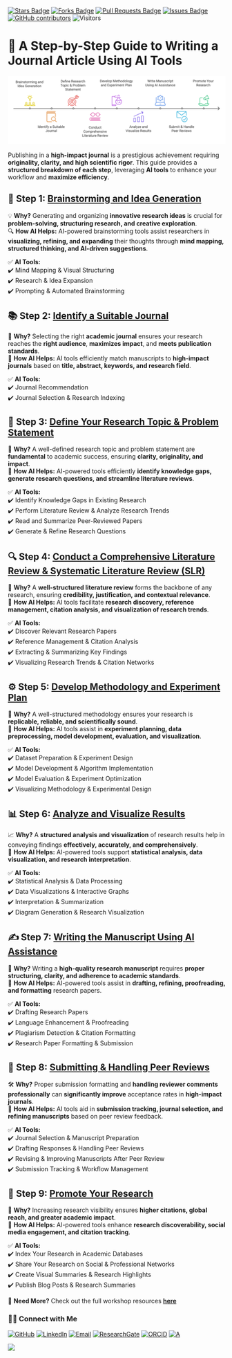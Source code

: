 <a href="https://github.com/drshahizan/short-course/stargazers"><img src="https://img.shields.io/github/stars/drshahizan/short-course" alt="Stars Badge"/></a>
<a href="https://github.com/drshahizan/short-course/network/members"><img src="https://img.shields.io/github/forks/drshahizan/short-course" alt="Forks Badge"/></a>
<a href="https://github.com/drshahizan/short-course/pulls"><img src="https://img.shields.io/github/issues-pr/drshahizan/short-course" alt="Pull Requests Badge"/></a>
<a href="https://github.com/drshahizan/short-course"><img src="https://img.shields.io/github/issues/drshahizan/short-course" alt="Issues Badge"/></a>
<a href="https://github.com/drshahizan/short-course/graphs/contributors"><img alt="GitHub contributors" src="https://img.shields.io/github/contributors/drshahizan/short-course?color=2b9348"></a>
![Visitors](https://api.visitorbadge.io/api/visitors?path=https%3A%2F%2Fgithub.com%2Fdrshahizan%2Fshort-course&labelColor=%23d9e3f0&countColor=%23697689&style=flat)


# 📌 A Step-by-Step Guide to Writing a Journal Article Using AI Tools  
![Dr Shahizan AI Tools](https://github.com/drshahizan/short-course/raw/main/workshop/25AIwriting/materials/step/article_ai.png)

Publishing in a **high-impact journal** is a prestigious achievement requiring **originality, clarity, and high scientific rigor**. This guide provides a **structured breakdown of each step**, leveraging **AI tools** to enhance your workflow and **maximize efficiency**.  

## 📝 Step 1: [Brainstorming and Idea Generation](../brain)  

💡 **Why?** Generating and organizing **innovative research ideas** is crucial for **problem-solving, structuring research, and creative exploration**.  
🔍 **How AI Helps:** AI-powered brainstorming tools assist researchers in **visualizing, refining, and expanding** their thoughts through **mind mapping, structured thinking, and AI-driven suggestions**.  

✅ **AI Tools:**  
✔️ Mind Mapping & Visual Structuring  
✔️ Research & Idea Expansion  
✔️ Prompting & Automated Brainstorming  

## 📚 Step 2: [Identify a Suitable Journal](../journal)  

📌 **Why?** Selecting the right **academic journal** ensures your research reaches the **right audience**, **maximizes impact**, and **meets publication standards**.  
🤖 **How AI Helps:** AI tools efficiently match manuscripts to **high-impact journals** based on **title, abstract, keywords, and research field**.  

✅ **AI Tools:**  
✔️ Journal Recommendation  
✔️ Journal Selection & Research Indexing  

## 🎯 Step 3: [Define Your Research Topic & Problem Statement](../research)  

🎯 **Why?** A well-defined research topic and problem statement are **fundamental** to academic success, ensuring **clarity, originality, and impact**.  
🤖 **How AI Helps:** AI-powered tools efficiently **identify knowledge gaps, generate research questions, and streamline literature reviews**.  

✅ **AI Tools:**  
✔️ Identify Knowledge Gaps in Existing Research  
✔️ Perform Literature Review & Analyze Research Trends  
✔️ Read and Summarize Peer-Reviewed Papers  
✔️ Generate & Refine Research Questions  

## 🔍 Step 4: [Conduct a Comprehensive Literature Review & Systematic Literature Review (SLR)](../lr)  

📖 **Why?** A **well-structured literature review** forms the backbone of any research, ensuring **credibility, justification, and contextual relevance**.  
🤖 **How AI Helps:** AI tools facilitate **research discovery, reference management, citation analysis, and visualization of research trends**.  

✅ **AI Tools:**  
✔️ Discover Relevant Research Papers  
✔️ Reference Management & Citation Analysis  
✔️ Extracting & Summarizing Key Findings  
✔️ Visualizing Research Trends & Citation Networks  

## ⚙️ Step 5: [Develop Methodology and Experiment Plan](../methodology)  

📌 **Why?** A well-structured methodology ensures your research is **replicable, reliable, and scientifically sound**.  
🤖 **How AI Helps:** AI tools assist in **experiment planning, data preprocessing, model development, evaluation, and visualization**.  

✅ **AI Tools:**  
✔️ Dataset Preparation & Experiment Design  
✔️ Model Development & Algorithm Implementation  
✔️ Model Evaluation & Experiment Optimization  
✔️ Visualizing Methodology & Experimental Design  

## 📊 Step 6: [Analyze and Visualize Results](../analysis)  

📈 **Why?** A **structured analysis and visualization** of research results help in conveying findings **effectively, accurately, and comprehensively**.  
🤖 **How AI Helps:** AI-powered tools support **statistical analysis, data visualization, and research interpretation**.  

✅ **AI Tools:**  
✔️ Statistical Analysis & Data Processing  
✔️ Data Visualizations & Interactive Graphs  
✔️ Interpretation & Summarization  
✔️ Diagram Generation & Research Visualization  

## ✍️ Step 7: [Writing the Manuscript Using AI Assistance](../write)  

📝 **Why?** Writing a **high-quality research manuscript** requires **proper structuring, clarity, and adherence to academic standards**.  
🤖 **How AI Helps:** AI-powered tools assist in **drafting, refining, proofreading, and formatting** research papers.  

✅ **AI Tools:**  
✔️ Drafting Research Papers  
✔️ Language Enhancement & Proofreading  
✔️ Plagiarism Detection & Citation Formatting  
✔️ Research Paper Formatting & Submission  

## 📑 Step 8: [Submitting & Handling Peer Reviews](../submit)  

🛠️ **Why?** Proper submission formatting and **handling reviewer comments professionally** can **significantly improve** acceptance rates in **high-impact journals**.  
🤖 **How AI Helps:** AI tools aid in **submission tracking, journal selection, and refining manuscripts** based on peer review feedback.  

✅ **AI Tools:**  
✔️ Journal Selection & Manuscript Preparation  
✔️ Drafting Responses & Handling Peer Reviews  
✔️ Revising & Improving Manuscripts After Peer Review  
✔️ Submission Tracking & Workflow Management  

## 🚀 Step 9: [Promote Your Research](../promote)  

📢 **Why?** Increasing research visibility ensures **higher citations, global reach, and greater academic impact**.  
🤖 **How AI Helps:** AI-powered tools enhance **research discoverability, social media engagement, and citation tracking**.  

✅ **AI Tools:**  
✔️ Index Your Research in Academic Databases  
✔️ Share Your Research on Social & Professional Networks  
✔️ Create Visual Summaries & Research Highlights  
✔️ Publish Blog Posts & Research Summaries  

🔗 **Need More?** Check out the full workshop resources **[here](https://github.com/drshahizan/short-course/blob/main/workshop/25AIwriting)**  

### 🙌🏻 Connect with Me
<p align="left">
    <a href="https://github.com/drshahizan" target="_blank"><img alt="GitHub" src="https://img.shields.io/badge/-@drshahizan-181717?style=flat-square&logo=GitHub&logoColor=white"></a>
    <a href="https://www.linkedin.com/in/drshahizan" target="_blank"><img alt="LinkedIn" src="https://img.shields.io/badge/-drshahizan-blue?style=flat-square&logo=Linkedin&logoColor=white&link=https://www.linkedin.com/in/drshahizan/"></a>
    <a href="mailto:shahizan@utm.my" target="_blank"><img alt="Email" src="https://img.shields.io/badge/-shahizan@utm.my-c14438?style=flat-square&logo=Gmail&logoColor=white&link=mailto:shahizan@utm.my.com"></a>
    <a href="https://www.researchgate.net/profile/Mohd-Othman-28" target="_blank"><img alt="ResearchGate" src="https://img.shields.io/badge/-ResearchGate-00CCBB?style=flat-square&logo=ResearchGate&logoColor=white"></a>
    <a href="https://orcid.org/0000-0003-4261-1873" target="_blank"><img alt="ORCID" src="https://img.shields.io/badge/-ORCID-A6CE39?style=flat-square&logo=ORCID&logoColor=white"></a> 
 <a href="https://visitorbadge.io/status?path=https%3A%2F%2Fgithub.com%2Fdrshahizan" target="_blank"><img alt="A" src="https://api.visitorbadge.io/api/visitors?path=https%3A%2F%2Fgithub.com%2Fdrshahizan&labelColor=%23697689&countColor=%23555555&style=plastic"></a>
 
![](https://hit.yhype.me/github/profile?user_id=81284918)
</p>
